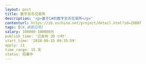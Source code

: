```yaml
---                
layout: post       
title: 数字货币交易所           
description: '<p>基于C#的数字货币交易所</p>'     
contenturl: https://zb.oschina.net/project/detail.html?id=20807      
tags: [C#,桌面应用]            
salary: 100000-100000元          
publish_time: '已发布 20 小时'         
start_time: '2018-06-15 09:35:59'           
apply: 11                   
time_range: 15 天              
status: 招募中                  
---                 
```

